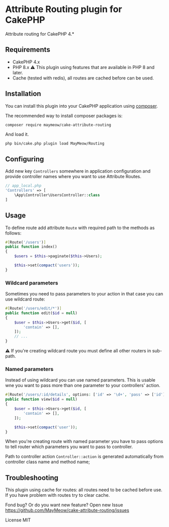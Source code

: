 # Attribute Routing plugin for CakePHP

Attribute routing for CakePHP 4.*

## Requirements

- CakePHP 4.x
- PHP 8.x :warning: This plugin using features that are available in PHP 8 and later.
- Cache (tested with redis), all routes are cached before can be used.

## Installation

You can install this plugin into your CakePHP application using [composer](https://getcomposer.org).

The recommended way to install composer packages is:

```
composer require maymeow/cake-attribute-routing
```

And load it.

```bash
php bin/cake.php plugin load MayMeow/Routing
```

## Configuring

Add new key `Controllers` somewhere in application configuration and provide
controller names where you want to use Attribute Routes.

```php
// app_local.php
'Controllers' => [
    \App\Controller\UsersController::class
]
```

## Usage

To define route add attribute `Route` with required path to the methods as follows:

```php
#[Route('/users')]
public function index()
{
    $users = $this->paginate($this->Users);

    $this->set(compact('users'));
}
```
### Wildcard parameters

Sometimes you need to pass parameters to your action in that case you can use wildcard route:

```php
#[Route('/users/edit/*')]
public function edit($id = null)
{
    $user = $this->Users->get($id, [
        'contain' => [],
    ]);
    // ...
}
```

:warning: If you're creating wildcard route you must define all other routers in sub-path.

### Named parameters

Instead of using wildcard you can use named parameters. This is usable wne you want to pass more than one
parameter to your controllers' action.

```php
#[Route('/users/:id/details', options: ['id' => '\d+', 'pass' => ['id']])]
public function view($id = null)
{
    $user = $this->Users->get($id, [
        'contain' => [],
    ]);

    $this->set(compact('user'));
}
```

When you're creating route with named parameter you have to pass options to tell router which parameters
you want to pass to controller.

Path to controller action `Controller::action` is generated automatically from
controller class name and method name;

## Troubleshooting

This plugin using cache for routes: all routes need to be cached before use. If you have problem with
routes try to clear cache.

Fond bug? Or do you want new feature? Open new Issue https://github.com/MayMeow/cake-attribute-routing/issues

License MIT
